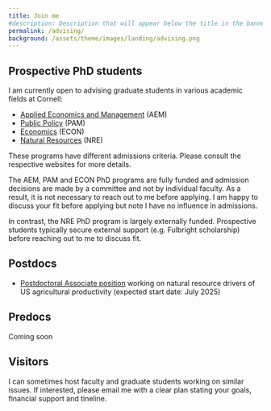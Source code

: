 ```yaml
---
title: Join me
#description: Description that will appear below the title in the banner
permalink: /advising/
background: /assets/theme/images/landing/advising.png
---
```


## Prospective PhD students

I am currently open to advising graduate students in various academic fields at Cornell: 
- [Applied Economics and Management](https://dyson.cornell.edu/programs/graduate/phd/) (AEM)
- [Public Policy](https://publicpolicy.cornell.edu/phd/) (PAM)
- [Economics](https://economics.cornell.edu/prospective-incoming-grad-students) (ECON)
- [Natural Resources](https://cals.cornell.edu/natural-resources-environment/degrees-programs/graduate) (NRE) 

These programs have different admissions criteria. Please consult the respective websites for more details.

The AEM, PAM and ECON PhD programs are fully funded and admission decisions are made by a committee and not by individual faculty. As a result, it is not necessary to reach out to me before applying. I am happy to discuss your fit before applying but note I have no influence in admissions.

In contrast, the NRE PhD program is largely externally funded. Prospective students typically secure external support (e.g. Fulbright scholarship) before reaching out to me to discuss fit.

## Postdocs

- [Postdoctoral Associate position](https://academicjobsonline.org/ajo/jobs/29631) working on natural resource drivers of US agricultural productivity (expected start date: July 2025)

## Predocs

Coming soon

## Visitors

I can sometimes host faculty and graduate students working on similar issues. If interested, please email me with a clear plan stating your goals, financial support and tineline.
